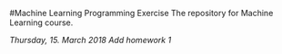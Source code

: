 #Machine Learning Programming Exercise
The repository for Machine Learning course.


*Thursday, 15. March 2018*
 *Add homework 1*

